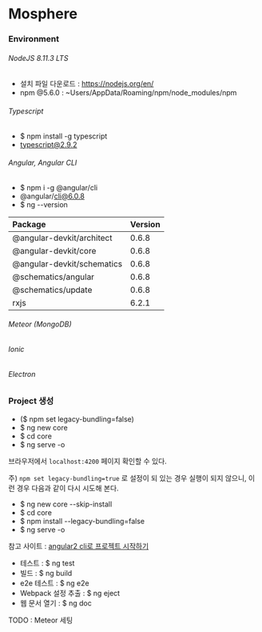 # Mosphere

### Environment

###### NodeJS 8.11.3 LTS
  - 설치 파일 다운로드 : <https://nodejs.org/en/>
  - npm @5.6.0 : ~Users/AppData/Roaming/npm/node_modules/npm
  
###### Typescript
  - $ npm install -g typescript
  - typescript@2.9.2

###### Angular, Angular CLI 
  - $ npm i -g @angular/cli
  - @angular/cli@6.0.8
  - $ ng --version

  
Package                     | Version 
:-----------------------|:--------
@angular-devkit/architect   |0.6.8    
@angular-devkit/core        |0.6.8    
@angular-devkit/schematics  |0.6.8    
@schematics/angular         |0.6.8    
@schematics/update          |0.6.8    
rxjs                        |6.2.1    

###### Meteor (MongoDB)

###### Ionic

###### Electron



### Project 생성

  - ($ npm set legacy-bundling=false)
  - $ ng new core
  - $ cd core
  - $ ng serve -o

브라우저에서 `localhost:4200` 페이지 확인할 수 있다.

주) `npm set legacy-bundling=true` 로 설정이 되 있는 경우 실행이 되지 않으니,
 이런 경우 다음과 같이 다시 시도해 본다.

  - $ ng new core --skip-install
  - $ cd core
  - $ npm install --legacy-bundling=false
  - $ ng serve -o

참고 사이트 : [angular2 cli로 프로젝트 시작하기](https://medium.com/witinweb/angular-2-cli-%EB%A1%9C-%ED%94%84%EB%A1%9C%EC%A0%9D%ED%8A%B8-%EC%8B%9C%EC%9E%91%ED%95%98%EA%B8%B0-11a188e17223)

  - 테스트 : $ ng test
  - 빌드 : $ ng build
  - e2e 테스트 : $ ng e2e
  - Webpack 설정 추출 : $ ng eject
  - 웹 문서 열기 : $ ng doc


TODO : Meteor 세팅




